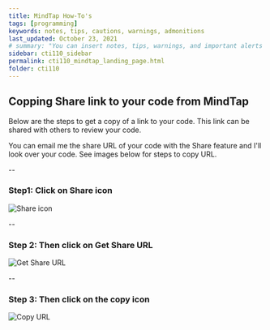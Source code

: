 ```yaml
---
title: MindTap How-To's
tags: [programming]
keywords: notes, tips, cautions, warnings, admonitions
last_updated: October 23, 2021
# summary: "You can insert notes, tips, warnings, and important alerts in your content. These notes are stored as shortcodes made available through the linksrefs.hmtl include."
sidebar: cti110_sidebar
permalink: cti110_mindtap_landing_page.html
folder: cti110
---
```

<!-- # MindTap How-To's -->

## Copping Share link to your code from MindTap

Below are the steps to get a copy of a link to your code. This link can be shared with others to review your code.

You can email me the share URL of your code with the Share feature and I'll look over your code. See images below for steps to copy URL.

--

### Step1: Click on Share icon

![Share icon](https://blainjonesacc.github.io/Pages/MindTap_Share_URL/MindTap_share-1.png)
<!-- <img src="https://blainjonesacc.github.io/Pages/MindTap_Share_URL/MindTap_share-1.png" width="400px" /> -->

--

### Step 2: Then click on Get Share URL

![Get Share URL](https://blainjonesacc.github.io/Pages/MindTap_Share_URL/MindTap_share-2.png)
<!-- <img src="https://blainjonesacc.github.io/Pages/MindTap_Share_URL/MindTap_share-2.png" width="400px" /> -->

--

### Step 3: Then click on the copy icon

![Copy URL](https://blainjonesacc.github.io/Pages/MindTap_Share_URL/MindTap_share-3.png)
<!-- <img src="https://blainjonesacc.github.io/Pages/MindTap_Share_URL/MindTap_share-3.png" width="400px" /> -->
